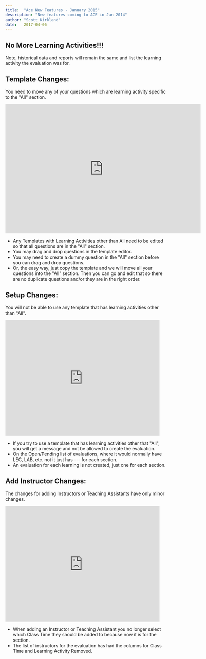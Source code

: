 ```yaml
---
title:  "Ace New Features - January 2015"
description: "New features coming to ACE in Jan 2014"
author: "Scott Kirkland"
date:   2017-04-06
---
```


## No More Learning Activities!!!

Note, historical data and reports will remain the same and list the learning activity the evaluation was for.

## Template Changes:
You need to move any of your questions which are learning activity specific to the "All" section.

<iframe id="kaltura_player" src="https://cdnapisec.kaltura.com/p/1770401/sp/177040100/embedIframeJs/uiconf_id/29032722/partner_id/1770401?iframeembed=true&playerId=kaltura_player&entry_id=1_twp3x4ny&flashvars[localizationCode]=en&amp;flashvars[leadWithHTML5]=true&amp;flashvars[sideBarContainer.plugin]=true&amp;flashvars[sideBarContainer.position]=left&amp;flashvars[sideBarContainer.clickToClose]=true&amp;flashvars[chapters.plugin]=true&amp;flashvars[chapters.layout]=vertical&amp;flashvars[chapters.thumbnailRotator]=false&amp;flashvars[streamSelector.plugin]=true&amp;flashvars[EmbedPlayer.SpinnerTarget]=videoHolder&amp;flashvars[dualScreen.plugin]=true&amp;flashvars[Kaltura.addCrossoriginToIframe]=true&amp;&wid=1_vmfh24u1" width="608" height="402" allowfullscreen webkitallowfullscreen mozAllowFullScreen allow="autoplay *; fullscreen *; encrypted-media *" sandbox="allow-forms allow-same-origin allow-scripts allow-top-navigation allow-pointer-lock allow-popups allow-modals allow-orientation-lock allow-popups-to-escape-sandbox allow-presentation allow-top-navigation-by-user-activation" frameborder="0" title="Kaltura Player"></iframe>

- Any Templates with Learning Activities other than All need to be edited so that all questions are in the "All" section.
- You may drag and drop questions in the template editor.
- You may need to create a dummy question in the "All" section before you can drag and drop questions.
- Or, the easy way, just copy the template and we will move all your questions into the "All" section. Then you can go and edit that so there are no duplicate questions and/or they are in the right order.

## Setup Changes:

You will not be able to use any template that has learning activities other than "All".

<iframe width="480" height="360" src="https://www.youtube.com/embed/uqTUgcyKofI" frameborder="0"> </iframe>

- If you try to use a template that has learning activities other that "All", you will get a message and not be allowed to create the evaluation.
- On the Open/Pending list of evaluations, where it would normally have LEC, LAB, etc. not it just has --- for each section.
- An evaluation for each learning is not created, just one for each section.

## Add Instructor Changes:

The changes for adding Instructors or Teaching Assistants have only minor changes.

<iframe width="480" height="360" src="https://www.youtube.com/embed/EwN3nVQVXLg" frameborder="0"> </iframe>

- When adding an Instructor or Teaching Assistant you no longer select which Class Time they should be added to because now it is for the section.
- The list of instructors for the evaluation has had the columns for Class Time and Learning Activity Removed.

